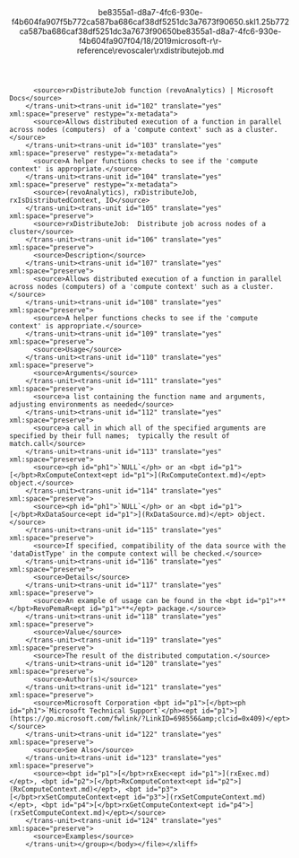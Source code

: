 <?xml version="1.0"?><xliff version="1.2" xmlns="urn:oasis:names:tc:xliff:document:1.2" xmlns:xsi="http://www.w3.org/2001/XMLSchema-instance" xsi:schemaLocation="urn:oasis:names:tc:xliff:document:1.2 xliff-core-1.2-transitional.xsd"><file datatype="xml" original="rxdistributejob.md" source-language="en-US" target-language="en-US"><header><tool tool-id="mdxliff" tool-name="mdxliff" tool-version="1.0-d1654b2" tool-company="Microsoft" /><xliffext:skl_file_name xmlns:xliffext="urn:microsoft:content:schema:xliffextensions">be8355a1-d8a7-4fc6-930e-f4b604fa907f5b772ca587ba686caf38df5251dc3a7673f90650.skl</xliffext:skl_file_name><xliffext:version xmlns:xliffext="urn:microsoft:content:schema:xliffextensions">1.2</xliffext:version><xliffext:ms.openlocfilehash xmlns:xliffext="urn:microsoft:content:schema:xliffextensions">5b772ca587ba686caf38df5251dc3a7673f90650</xliffext:ms.openlocfilehash><xliffext:ms.sourcegitcommit xmlns:xliffext="urn:microsoft:content:schema:xliffextensions">be8355a1-d8a7-4fc6-930e-f4b604fa907f</xliffext:ms.sourcegitcommit><xliffext:ms.lasthandoff xmlns:xliffext="urn:microsoft:content:schema:xliffextensions">04/18/2019</xliffext:ms.lasthandoff><xliffext:ms.openlocfilepath xmlns:xliffext="urn:microsoft:content:schema:xliffextensions">microsoft-r\r-reference\revoscaler\rxdistributejob.md</xliffext:ms.openlocfilepath></header><body><group id="content" extype="content"><trans-unit id="101" translate="yes" xml:space="preserve" restype="x-metadata">
          <source>rxDistributeJob function (revoAnalytics) | Microsoft Docs</source>
        </trans-unit><trans-unit id="102" translate="yes" xml:space="preserve" restype="x-metadata">
          <source>Allows distributed execution of a function in parallel across nodes (computers)  of a 'compute context' such as a cluster.</source>
        </trans-unit><trans-unit id="103" translate="yes" xml:space="preserve" restype="x-metadata">
          <source>A helper functions checks to see if the 'compute context' is appropriate.</source>
        </trans-unit><trans-unit id="104" translate="yes" xml:space="preserve" restype="x-metadata">
          <source>(revoAnalytics), rxDistributeJob, rxIsDistributedContext, IO</source>
        </trans-unit><trans-unit id="105" translate="yes" xml:space="preserve">
          <source>rxDistributeJob:  Distribute job across nodes of a cluster</source>
        </trans-unit><trans-unit id="106" translate="yes" xml:space="preserve">
          <source>Description</source>
        </trans-unit><trans-unit id="107" translate="yes" xml:space="preserve">
          <source>Allows distributed execution of a function in parallel across nodes (computers) of a 'compute context' such as a cluster.</source>
        </trans-unit><trans-unit id="108" translate="yes" xml:space="preserve">
          <source>A helper functions checks to see if the 'compute context' is appropriate.</source>
        </trans-unit><trans-unit id="109" translate="yes" xml:space="preserve">
          <source>Usage</source>
        </trans-unit><trans-unit id="110" translate="yes" xml:space="preserve">
          <source>Arguments</source>
        </trans-unit><trans-unit id="111" translate="yes" xml:space="preserve">
          <source>a list containing the function name and arguments, adjusting environments as needed</source>
        </trans-unit><trans-unit id="112" translate="yes" xml:space="preserve">
          <source>a call in which all of the specified arguments are specified by their full names;  typically the result of match.call</source>
        </trans-unit><trans-unit id="113" translate="yes" xml:space="preserve">
          <source><ph id="ph1">`NULL`</ph> or an <bpt id="p1">[</bpt>RxComputeContext<ept id="p1">](RxComputeContext.md)</ept> object.</source>
        </trans-unit><trans-unit id="114" translate="yes" xml:space="preserve">
          <source><ph id="ph1">`NULL`</ph> or an <bpt id="p1">[</bpt>RxDataSource<ept id="p1">](RxDataSource.md)</ept> object.</source>
        </trans-unit><trans-unit id="115" translate="yes" xml:space="preserve">
          <source>If specified, compatibility of the data source with the 'dataDistType' in the compute context will be checked.</source>
        </trans-unit><trans-unit id="116" translate="yes" xml:space="preserve">
          <source>Details</source>
        </trans-unit><trans-unit id="117" translate="yes" xml:space="preserve">
          <source>An example of usage can be found in the <bpt id="p1">**</bpt>RevoPemaR<ept id="p1">**</ept> package.</source>
        </trans-unit><trans-unit id="118" translate="yes" xml:space="preserve">
          <source>Value</source>
        </trans-unit><trans-unit id="119" translate="yes" xml:space="preserve">
          <source>The result of the distributed computation.</source>
        </trans-unit><trans-unit id="120" translate="yes" xml:space="preserve">
          <source>Author(s)</source>
        </trans-unit><trans-unit id="121" translate="yes" xml:space="preserve">
          <source>Microsoft Corporation <bpt id="p1">[</bpt><ph id="ph1">`Microsoft Technical Support`</ph><ept id="p1">](https://go.microsoft.com/fwlink/?LinkID=698556&amp;clcid=0x409)</ept></source>
        </trans-unit><trans-unit id="122" translate="yes" xml:space="preserve">
          <source>See Also</source>
        </trans-unit><trans-unit id="123" translate="yes" xml:space="preserve">
          <source><bpt id="p1">[</bpt>rxExec<ept id="p1">](rxExec.md)</ept>, <bpt id="p2">[</bpt>RxComputeContext<ept id="p2">](RxComputeContext.md)</ept>, <bpt id="p3">[</bpt>rxSetComputeContext<ept id="p3">](rxSetComputeContext.md)</ept>, <bpt id="p4">[</bpt>rxGetComputeContext<ept id="p4">](rxSetComputeContext.md)</ept></source>
        </trans-unit><trans-unit id="124" translate="yes" xml:space="preserve">
          <source>Examples</source>
        </trans-unit></group></body></file></xliff>